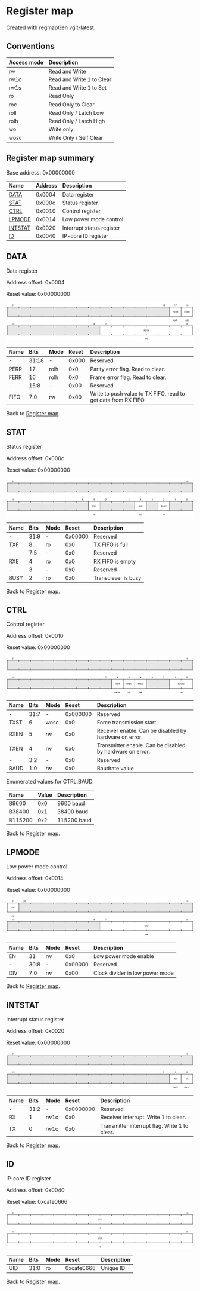 # Register map

Created with regmapGen vgit-latest.

## Conventions

| Access mode | Description               |
| :---------- | :------------------------ |
| rw          | Read and Write            |
| rw1c        | Read and Write 1 to Clear |
| rw1s        | Read and Write 1 to Set   |
| ro          | Read Only                 |
| roc         | Read Only to Clear        |
| roll        | Read Only / Latch Low     |
| rolh        | Read Only / Latch High    |
| wo          | Write only                |
| wosc        | Write Only / Self Clear   |

## Register map summary

Base address: 0x00000000

| Name                     | Address    | Description |
| :---                     | :---       | :---        |
| [DATA](#data)            | 0x0004     | Data register |
| [STAT](#stat)            | 0x000c     | Status register |
| [CTRL](#ctrl)            | 0x0010     | Control register |
| [LPMODE](#lpmode)        | 0x0014     | Low power mode control |
| [INTSTAT](#intstat)      | 0x0020     | Interrupt status register |
| [ID](#id)                | 0x0040     | IP-core ID register |

## DATA

Data register

Address offset: 0x0004

Reset value: 0x00000000

![data](md_img/data.svg)

| Name             | Bits   | Mode            | Reset      | Description |
| :---             | :---   | :---            | :---       | :---        |
| -                | 31:18  | -               | 0x000      | Reserved |
| PERR             | 17     | rolh            | 0x0        | Parity error flag. Read to clear. |
| FERR             | 16     | rolh            | 0x0        | Frame error flag. Read to clear. |
| -                | 15:8   | -               | 0x00       | Reserved |
| FIFO             | 7:0    | rw              | 0x00       | Write to push value to TX FIFO, read to get data from RX FIFO |

Back to [Register map](#register-map-summary).

## STAT

Status register

Address offset: 0x000c

Reset value: 0x00000000

![stat](md_img/stat.svg)

| Name             | Bits   | Mode            | Reset      | Description |
| :---             | :---   | :---            | :---       | :---        |
| -                | 31:9   | -               | 0x00000    | Reserved |
| TXF              | 8      | ro              | 0x0        | TX FIFO is full |
| -                | 7:5    | -               | 0x0        | Reserved |
| RXE              | 4      | ro              | 0x0        | RX FIFO is empty |
| -                | 3      | -               | 0x0        | Reserved |
| BUSY             | 2      | ro              | 0x0        | Transciever is busy |

Back to [Register map](#register-map-summary).

## CTRL

Control register

Address offset: 0x0010

Reset value: 0x00000000

![ctrl](md_img/ctrl.svg)

| Name             | Bits   | Mode            | Reset      | Description |
| :---             | :---   | :---            | :---       | :---        |
| -                | 31:7   | -               | 0x000000   | Reserved |
| TXST             | 6      | wosc            | 0x0        | Force transmission start |
| RXEN             | 5      | rw              | 0x0        | Receiver enable. Can be disabled by hardware on error. |
| TXEN             | 4      | rw              | 0x0        | Transmitter enable. Can be disabled by hardware on error. |
| -                | 3:2    | -               | 0x0        | Reserved |
| BAUD             | 1:0    | rw              | 0x0        | Baudrate value |

Enumerated values for CTRL.BAUD.

| Name             | Value   | Description |
| :---             | :---    | :---        |
| B9600            | 0x0    | 9600 baud |
| B38400           | 0x1    | 38400 baud |
| B115200          | 0x2    | 115200 baud |

Back to [Register map](#register-map-summary).

## LPMODE

Low power mode control

Address offset: 0x0014

Reset value: 0x00000000

![lpmode](md_img/lpmode.svg)

| Name             | Bits   | Mode            | Reset      | Description |
| :---             | :---   | :---            | :---       | :---        |
| EN               | 31     | rw              | 0x0        | Low power mode enable |
| -                | 30:8   | -               | 0x00000    | Reserved |
| DIV              | 7:0    | rw              | 0x00       | Clock divider in low power mode |

Back to [Register map](#register-map-summary).

## INTSTAT

Interrupt status register

Address offset: 0x0020

Reset value: 0x00000000

![intstat](md_img/intstat.svg)

| Name             | Bits   | Mode            | Reset      | Description |
| :---             | :---   | :---            | :---       | :---        |
| -                | 31:2   | -               | 0x0000000  | Reserved |
| RX               | 1      | rw1c            | 0x0        | Receiver interrupt. Write 1 to clear. |
| TX               | 0      | rw1c            | 0x0        | Transmitter interrupt flag. Write 1 to clear. |

Back to [Register map](#register-map-summary).

## ID

IP-core ID register

Address offset: 0x0040

Reset value: 0xcafe0666

![id](md_img/id.svg)

| Name             | Bits   | Mode            | Reset      | Description |
| :---             | :---   | :---            | :---       | :---        |
| UID              | 31:0   | ro              | 0xcafe0666 | Unique ID |

Back to [Register map](#register-map-summary).
